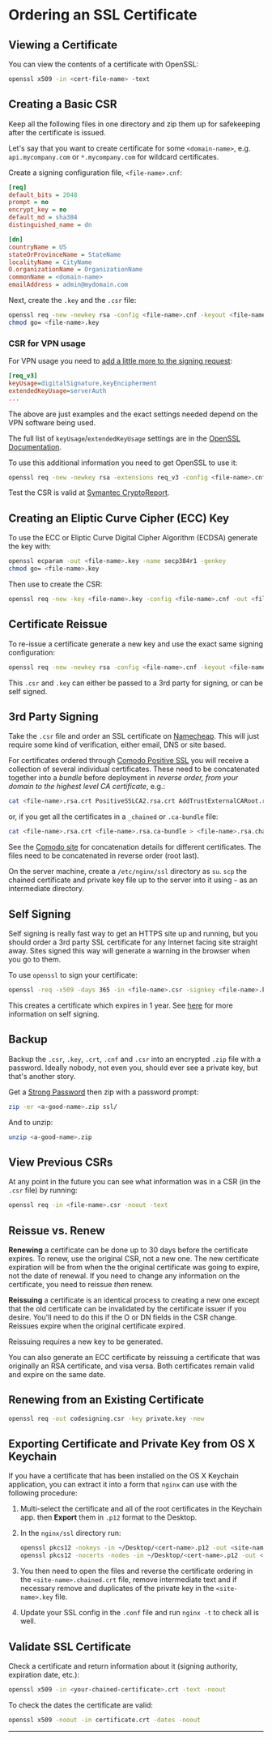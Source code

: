 # Ordering an SSL Certificate

## Viewing a Certificate

You can view the contents of a certificate with OpenSSL:

```bash
openssl x509 -in <cert-file-name> -text
```

## Creating a Basic CSR

Keep all the following files in one directory and zip them up for safekeeping after the certificate is issued.

Let's say that you want to create certificate for some `<domain-name>`, e.g. `api.mycompany.com` or `*.mycompany.com` for wildcard certificates.

Create a signing configuration file, `<file-name>.cnf`:

```ini
[req]
default_bits = 2048
prompt = no
encrypt_key = no
default_md = sha384
distinguished_name = dn

[dn]
countryName = US
stateOrProvinceName = StateName
localityName = CityName
O.organizationName = OrganizationName
commonName = <domain-name>
emailAddress = admin@mydomain.com
```

Next, create the `.key` and the `.csr` file:

```bash
openssl req -new -newkey rsa -config <file-name>.cnf -keyout <file-name>.rsa.key -out <file-name>.rsa.csr
chmod go= <file-name>.key
```

### CSR for VPN usage

For VPN usage you need to [add a little more to the signing request](https://blogs.technet.microsoft.com/rrasblog/2009/06/10/what-type-of-certificate-to-install-on-the-vpn-server/):

```ini
[req_v3]
keyUsage=digitalSignature,keyEncipherment
extendedKeyUsage=serverAuth
...
```

The above are just examples and the exact settings needed depend on the VPN software being used.

The full list of `keyUsage`/`extendedKeyUsage` settings are in the [OpenSSL Documentation](https://www.openssl.org/docs/manmaster/man5/x509v3_config.html).

To use this additional information you need to get OpenSSL to use it:

```bash
openssl req -new -newkey rsa -extensions req_v3 -config <file-name>.cnf -keyout <file-name>.key -out <file-name>.csr
```

Test the CSR is valid at [Symantec CryptoReport](https://cryptoreport.websecurity.symantec.com/checker/views/csrCheck.jsp).

## Creating an Eliptic Curve Cipher (ECC) Key

To use the ECC or Eliptic Curve Digital Cipher Algorithm (ECDSA) generate the key with:

```bash
openssl ecparam -out <file-name>.key -name secp384r1 -genkey
chmod go= <file-name>.key
```

Then use to create the CSR:

```bash
openssl req -new -key <file-name>.key -config <file-name>.cnf -out <file-name>.ecc.csr
```

## Certificate Reissue

To re-issue a certificate generate a new key and use the exact same signing configuration:

```bash
openssl req -new -newkey rsa -config <file-name>.cnf -keyout <file-name>.key -out <file-name>.csr
```

This `.csr` and `.key` can either be passed to a 3rd party for signing, or can be self signed.

## 3rd Party Signing

Take the `.csr` file and order an SSL certificate on [Namecheap](http://namecheap.com). This will just require some kind of verification, either email, DNS or site based.

For certificates ordered through [Comodo Positive SSL](http://positivessl.com) you will receive a collection of several individual certificates. These need to be concatenated together into a _bundle_ before deployment in _reverse order, from your domain to the highest level CA certificate_, e.g.:

```bash
cat <file-name>.rsa.crt PositiveSSLCA2.rsa.crt AddTrustExternalCARoot.rsa.crt > <file-name>.rsa.chained.crt
```

or, if you get all the certificates in a `_chained` or `.ca-bundle` file:

```bash
cat <file-name>.rsa.crt <file-name>.rsa.ca-bundle > <file-name>.rsa.chained.crt
```

See the [Comodo site][3] for concatenation details for different certificates. The files need to be concatenated in reverse order (root last).

On the server machine, create a `/etc/nginx/ssl` directory as `su`. `scp` the chained certificate and private key file up to the server into it using `~` as an intermediate directory.

## Self Signing

Self signing is really fast way to get an HTTPS site up and running, but you should order a 3rd party SSL certificate for any Internet facing site straight away. Sites signed this way will generate a warning in the browser when you go to them.

To use `openssl` to sign your certificate:

```bash
openssl -req -x509 -days 365 -in <file-name>.csr -signkey <file-name>.key -out <file-name>.crt
```

This creates a certificate which expires in 1 year. See [here][2] for more information on self signing.

## Backup

Backup the `.csr`, `.key`, `.crt`, `.cnf` and `.csr` into an encrypted `.zip` file with a password. Ideally nobody, not even you, should ever see a private key, but that's another story.

Get a [Strong Password](https://strongpasswordgenerator.com/) then zip with a password prompt:

```bash
zip -er <a-good-name>.zip ssl/
```

And to unzip:

```bash
unzip <a-good-name>.zip
```

## View Previous CSRs

At any point in the future you can see what information was in a CSR (in the `.csr` file) by running:

```bash
openssl req -in <file-name>.csr -noout -text
```

## Reissue vs. Renew

**Renewing** a certificate can be done up to 30 days before the certificate expires. To renew, use the original CSR, not a new one. The new certificate expiration will be from when the the original certificate was going to expire, not the date of renewal. If you need to change any information on the certificate, you need to reissue _then_ renew.

**Reissuing** a certificate is an identical process to creating a new one except that the old certificate can be invalidated by the certificate issuer if you desire. You'll need to do this if the O or DN fields in the CSR change. Reissues expire when the original certificate expired.

Reissuing requires a new key to be generated.

You can also generate an ECC certificate by reissuing a certificate that was originally an RSA certificate, and visa versa.  Both certificates remain valid and expire on the same date.

## Renewing from an Existing Certificate

```bash
openssl req -out codesigning.csr -key private.key -new
```

## Exporting Certificate and Private Key from OS X Keychain

If you have a certificate that has been installed on the OS X Keychain application, you can extract it into a form that `nginx` can use with the following procedure:

1. Multi-select the certificate and all of the root certificates in the Keychain app. then **Export** them in `.p12` format to the Desktop.
2. In the `nginx/ssl` directory run:

   ```bash
   openssl pkcs12 -nokeys -in ~/Desktop/<cert-name>.p12 -out <site-name>_chained.crt
   openssl pkcs12 -nocerts -nodes -in ~/Desktop/<cert-name>.p12 -out <site-name>.key
   ```

3. You then need to open the files and reverse the certificate ordering in the `<site-name>.chained.crt` file, remove intermediate text and if necessary remove and duplicates of the private key in the `<site-name>.key` file.
4. Update your SSL config in the `.conf` file and run `nginx -t` to check all is well.

## Validate SSL Certificate

Check a certificate and return information about it (signing authority, expiration date, etc.):

```bash
openssl x509 -in <your-chained-certificate>.crt -text -noout
```

To check the dates the certificate are valid:

```bash
openssl x509 -noout -in certificate.crt -dates -noout
```

---

[1]: http://nginx.org/en/docs/http/configuring_https_servers.html
[2]: https://www.switch.ch/grid/certificates/obtain/grid-csr-openssl.html
[3]: https://support.comodo.com/index.php?/Default/Knowledgebase/Article/View/620/0/which-is-root-which-is-intermediate
